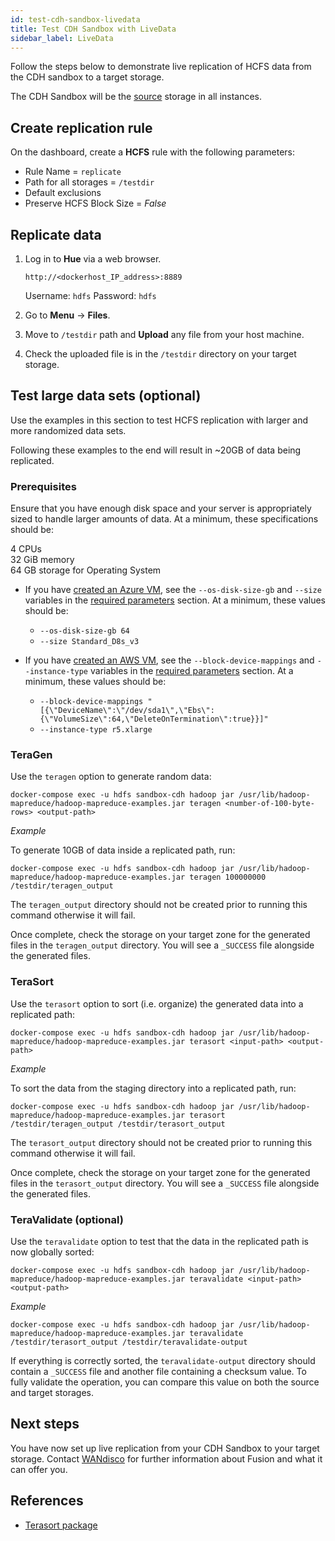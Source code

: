 ```yaml
---
id: test-cdh-sandbox-livedata
title: Test CDH Sandbox with LiveData
sidebar_label: LiveData
---
```


Follow the steps below to demonstrate live replication of HCFS data from the CDH sandbox to a target storage.

The CDH Sandbox will be the [source](../../glossary/s.md#source) storage in all instances.

## Create replication rule

On the dashboard, create a **HCFS** rule with the following parameters:

* Rule Name = `replicate`
* Path for all storages = `/testdir`
* Default exclusions
* Preserve HCFS Block Size = *False*

## Replicate data

1. Log in to **Hue** via a web browser.

   `http://<dockerhost_IP_address>:8889`

   Username: `hdfs`
   Password: `hdfs`

1. Go to **Menu** -> **Files**.

1. Move to `/testdir` path and **Upload** any file from your host machine.

1. Check the uploaded file is in the `/testdir` directory on your target storage.

## Test large data sets (optional)

Use the examples in this section to test HCFS replication with larger and more randomized data sets.

Following these examples to the end will result in ~20GB of data being replicated.

### Prerequisites

Ensure that you have enough disk space and your server is appropriately sized to handle larger amounts of data. At a minimum, these specifications should be:

4 CPUs  
32 GiB memory  
64 GB storage for Operating System

* If you have [created an Azure VM](../preparation/azure_vm_creation.md), see the `--os-disk-size-gb` and `--size` variables in the [required parameters](../preparation/azure_vm_creation.md#required-parameters) section. At a minimum, these values should be:  
  * `--os-disk-size-gb 64`  
  * `--size Standard_D8s_v3`

* If you have [created an AWS VM](../preparation/aws_vm_creation.md), see the `--block-device-mappings` and `--instance-type` variables in the [required parameters](../preparation/aws_vm_creation.md#required-parameters) section. At a minimum, these values should be:  
  * `--block-device-mappings "[{\"DeviceName\":\"/dev/sda1\",\"Ebs\":{\"VolumeSize\":64,\"DeleteOnTermination\":true}}]"`  
  * `--instance-type r5.xlarge`

### TeraGen

Use the `teragen` option to generate random data:

`docker-compose exec -u hdfs sandbox-cdh hadoop jar /usr/lib/hadoop-mapreduce/hadoop-mapreduce-examples.jar teragen <number-of-100-byte-rows> <output-path>`

_Example_

To generate 10GB of data inside a replicated path, run:

`docker-compose exec -u hdfs sandbox-cdh hadoop jar /usr/lib/hadoop-mapreduce/hadoop-mapreduce-examples.jar teragen 100000000 /testdir/teragen_output`

The `teragen_output` directory should not be created prior to running this command otherwise it will fail.

Once complete, check the storage on your target zone for the generated files in the `teragen_output` directory. You will see a `_SUCCESS` file alongside the generated files.

### TeraSort

Use the `terasort` option to sort (i.e. organize) the generated data into a replicated path:

`docker-compose exec -u hdfs sandbox-cdh hadoop jar /usr/lib/hadoop-mapreduce/hadoop-mapreduce-examples.jar terasort <input-path> <output-path>`

_Example_

To sort the data from the staging directory into a replicated path, run:

`docker-compose exec -u hdfs sandbox-cdh hadoop jar /usr/lib/hadoop-mapreduce/hadoop-mapreduce-examples.jar terasort /testdir/teragen_output /testdir/terasort_output`

The `terasort_output` directory should not be created prior to running this command otherwise it will fail.

Once complete, check the storage on your target zone for the generated files in the `terasort_output` directory. You will see a `_SUCCESS` file alongside the generated files.

### TeraValidate (optional)

Use the `teravalidate` option to test that the data in the replicated path is now globally sorted:

`docker-compose exec -u hdfs sandbox-cdh hadoop jar /usr/lib/hadoop-mapreduce/hadoop-mapreduce-examples.jar teravalidate <input-path> <output-path>`

_Example_

`docker-compose exec -u hdfs sandbox-cdh hadoop jar /usr/lib/hadoop-mapreduce/hadoop-mapreduce-examples.jar teravalidate /testdir/terasort_output /testdir/teravalidate-output`

If everything is correctly sorted, the `teravalidate-output` directory should contain a `_SUCCESS` file and another file containing a checksum value. To fully validate the operation, you can compare this value on both the source and target storages.

## Next steps

You have now set up live replication from your CDH Sandbox to your target storage. Contact [WANdisco](https://wandisco.com/contact) for further information about Fusion and what it can offer you.

## References

* [Terasort package](https://hadoop.apache.org/docs/r2.7.3/api/org/apache/hadoop/examples/terasort/package-summary.html)
